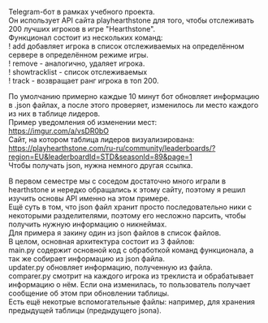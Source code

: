 Telegram-бот в рамках учебного проекта. <br>
Он использует API сайта playhearthstone для того, чтобы отслеживать 200 лучших игроков в игре "Hearthstone". <br>
Функционал состоит из нескольких команд: <br>
! add <nick> <server> <mode> добавляет игрока в список отслеживаемых на определённом сервере в определённом режиме игры. <br>
! remove <nick> <server> <mode> - аналогично, удаляет игрока.  <br>
! showtracklist - список отслеживаемых <br>
! track <nick> <server> <mode> - возвращает ранг игрока в топ 200.

По умолчанию примерно каждые 10 минут бот обновляет информацию в .json файлах, а после этого проверяет, изменилось ли место каждого из них в таблице лидеров. <br>
Пример уведомления об изменении мест: <br>
https://imgur.com/a/vsDR0bO <br>
Сайт, на котором таблица лидеров визуализирована: <br>
https://playhearthstone.com/ru-ru/community/leaderboards/?region=EU&leaderboardId=STD&seasonId=89&page=1 <br>
Чтобы получать json, нужна немного другая ссылка. 

В первом семестре мы с соседом достаточно много играли в hearthstone и нередко обращались к этому сайту, поэтому я решил изучить основы API именно на этом примере. <br> Ещё суть в том, что json файл хранит просто последовательно ники с некоторыми разделителями, поэтому его несложно парсить, чтобы получить нужную информацию о никнеймах. <br>
Для примера я закину один из json файлов в список файлов. <br>
В целом, основная архитектура состоит из 3 файлов: <br>
main.py содержит основной код с обработкой команд функционала, а так же собирает информацию из json файла. <br>
updater.py обновляет информацию, полученную из файла. <br>
comparer.py смотрит на каждого игрока из треклиста и обрабатывает информацию о нём. Если она изменилась, то пользователь получает сообщение об этом при обновлении таблицы. <br>
Есть ещё некотрые вспомогательные файлы: например, для хранения предыдущей таблицы (предыдущего jsona). 

